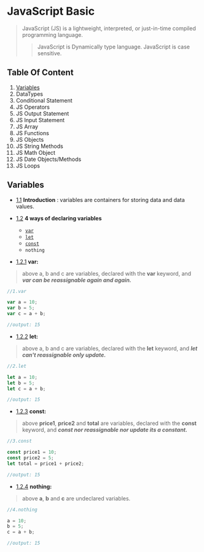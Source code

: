 # JavaScript Basic

>JavaScript (JS) is a lightweight, interpreted, or just-in-time compiled programming language.
 >>JavaScript is Dynamically type language.
 >>JavaScript is case sensitive.

## Table Of Content

1. [Variables](https://github.com/sanjivpaul/JavaScript-For-Beginners/blob/0e1215a108d547603d58434d71882da7529b3beb/01variables.js)
2. DataTypes
3. Conditional Statement
4. JS Operators
5. JS Output Statement
6. JS Input Statement
7. JS Array
8. JS Functions
9. JS Objects
10. JS String Methods
11. JS Math Object
12. JS Date Objects/Methods
13. JS Loops


## Variables

* [1.1](#1.1 "Goto 1.1") **Introduction** :
variables are containers for storing data and data values.

* [1.2](#1.2 "Goto 1.2") **4 ways of declaring variables**
  * [`var`](https://developer.mozilla.org/en-US/docs/Web/JavaScript/Reference/Statements/var)
  * [`let`](https://developer.mozilla.org/en-US/docs/Web/JavaScript/Reference/Statements/let)
  * [`const`](https://developer.mozilla.org/en-US/docs/Web/JavaScript/Reference/Statements/const)
  * `nothing`

* [1.2.1](#1.2.1 "Goto 1.2.1") **var:** 
>above a, b and c are variables, declared with the **var** keyword, and ***var can be reassignable again and again.***
```javascript
//1.var  

var a = 10;
var b = 5;
var c = a + b;

//output: 15
```
* [1.2.2](#1.2.2 "Goto 1.2.2") **let:**  
>above a, b and c are variables, declared with the **let** keyword, and ***let can't reassignable only update.***
```javascript
//2.let 

let a = 10;
let b = 5;
let c = a + b;

//output: 15

```

* [1.2.3](#1.2.3 "Goto 1.2.3") **const:**  
>above **price1**, **price2** and **total** are variables, declared with the **const** keyword, and ***const nor reassignable nor update its a constant.***
```javascript
//3.const 

const price1 = 10;
const price2 = 5;
let total = price1 + price2;

//output: 15

```

* [1.2.4](#1.2.4 "Goto 1.2.4") **nothing:**  
>above **a**, **b** and **c** are undeclared  variables.
```javascript
//4.nothing 

a = 10;
b = 5;
c = a + b;

//output: 15

```


